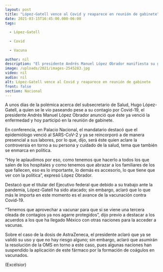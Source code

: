 ```yaml
---
layout: post
title: "López-Gatell vence al Covid y reaparece en reunión de gabinete"
date: 2021-03-15T16:45:00.000-06:00
tags:
  
  - López-Gatell
  
  - Covid
  
  - Vacuna
  
author: nil
description: "El presidente Andrés Manuel López Obrador manifiesta su gusto por la salud del subsecretario de Salud; lo importante es que ya se recuperó, lo demás tiene que ver con política, dice"
image: /uploads/2021/images-2545283.jpg
video: nil
audio: nil
alt: López-Gatell vence al Covid y reaparece en reunión de gabinete
front: false
section: Nacional
---
```


A unos días de la polémica acerca del subsecretario de Salud, Hugo López-Gatell, a quien se le vio paseando pese a su contagio por Covid-19, el presidente Andrés Manuel López Obrador anunció que éste ya venció la enfermedad y hoy participó en la reunión de gabinete.

En conferencia, en Palacio Nacional, el mandatario destacó que el epidemiólogo venció al SARS-CoV-2 y ya se reincorporó a de manera presencial a sus labores, por lo que, dijo, será éste quien aclare la controversia en torno a su persona y cuidado de la salud, tema que también se enmarca en política.

“Hoy le aplaudimos por eso, como tenemos que hacerlo a todos los que salen de los hospitales y como tenemos que abrazar a los familiares de los que fallecen, eso es lo importante, lo demás es accesorio, lo que tiene que ver con la política”, expresó López Obrador.

Destacó que el titular del Ejecutivo federal que debido a su trabajo ante la pandemia, López-Gatell ha sido atacado; sin embargo, aclaró que lo que más le importa en este momento es el avance de la vacunación contra Covid-19.

“Tenemos que aprovechar a vacunar para que si se viene una tercera oleada de contagios ya nos agarre protegidos”, dijo previo a destacar a los acuerdos a los que ha llegado México con otras naciones para la acceder a vacunas.

Sobre el caso de la dosis de AstraZeneca, el presidente aclaró que ya se validó su uso y que no hay riesgo alguno; sin embargo, aclaró que asumirán la resolución de la OMS en torno a este caso, pues algunas naciones han suspendido la aplicación de este fármaco por la formación de coágulos en vacunados.

(Excélsior)